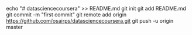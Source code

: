 echo "# datasciencecoursera" >> README.md
git init
git add README.md
git commit -m "first commit"
git remote add origin https://github.com/osairps/datasciencecoursera.git
git push -u origin master
